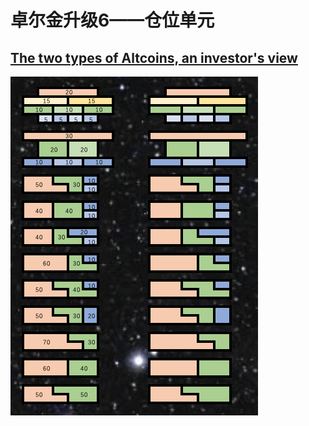 # 卓尔金升级6——仓位单元

## [The two types of Altcoins, an investor's view](https://woobull.com/the-two-types-of-altcoins-an-investors-view/)

![](../../../../.gitbook/assets/ping-mu-kuai-zhao-20210821-xia-wu-12.49.02.png)

